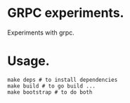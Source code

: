 # GRPC experiments.
Experiments with grpc.

# Usage.

```
make deps # to install dependencies
make build # to go build ...
make bootstrap # to do both
```

